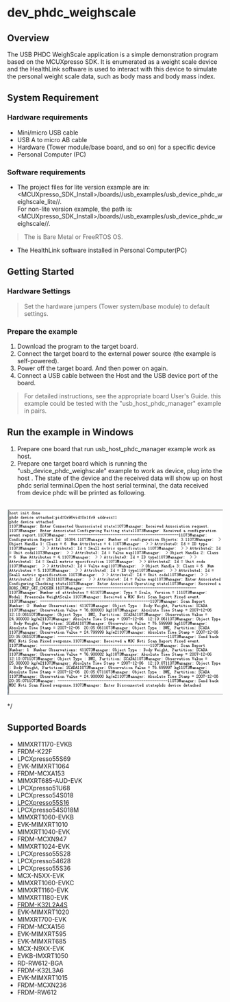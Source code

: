 # dev_phdc_weighscale




## Overview

The USB PHDC WeighScale application is a simple demonstration program based on the MCUXpresso SDK.
It is enumerated as a weight scale device and the HealthLink software is used to interact with this
device to simulate the personal weight scale data, such as body mass and body mass index.

## System Requirement

### Hardware requirements

- Mini/micro USB cable
- USB A to micro AB cable
- Hardware (Tower module/base board, and so on) for a specific device
- Personal Computer (PC)


### Software requirements

- The project files for lite version example are in: 
<br> <MCUXpresso_SDK_Install>/boards/<board>/usb_examples/usb_device_phdc_weighscale_lite/<rtos>/<toolchain>.
<br>  For non-lite version example, the path is: 
<br> <MCUXpresso_SDK_Install>/boards/<board>/usb_examples/usb_device_phdc_weighscale/<rtos>/<toolchain>.
> The <rtos> is Bare Metal or FreeRTOS OS.
- The HealthLink software installed in Personal Computer(PC)



## Getting Started

### Hardware Settings

> Set the hardware jumpers (Tower system/base module) to default settings.


### Prepare the example

1.  Download the program to the target board.
2.  Connect the target board to the external power source (the example is self-powered).
3.  Power off the target board. And then power on again.
4.  Connect a USB cable between the Host and the USB device port of the board.

> For detailed instructions, see the appropriate board User's Guide.
> this example could be tested with the "usb_host_phdc_manager" example in pairs.
## Run the example in Windows

1.  Prepare one board that run usb_host_phdc_manager example work as host.
2.  Prepare one target board which is running the "usb_device_phdc_weighscale" example to work as device, plug into the host .
    The state of the device and the received data will show up on host phdc serial terminal.Open the host serial terminal, the data received from device phdc will be printed as following.
    
<br>![](healthlink_operation.jpg "")

*/



## Supported Boards
- MIMXRT1170-EVKB
- FRDM-K22F
- LPCXpresso55S69
- EVK-MIMXRT1064
- FRDM-MCXA153
- MIMXRT685-AUD-EVK
- LPCXpresso51U68
- LPCXpresso54S018
- [LPCXpresso55S16](../../_boards/lpcxpresso55s16/usb_examples/usb_device_phdc_weighscale/example_board_readme.md)
- LPCXpresso54S018M
- MIMXRT1060-EVKB
- EVK-MIMXRT1010
- MIMXRT1040-EVK
- FRDM-MCXN947
- MIMXRT1024-EVK
- LPCXpresso55S28
- LPCXpresso54628
- LPCXpresso55S36
- MCX-N5XX-EVK
- MIMXRT1060-EVKC
- MIMXRT1160-EVK
- MIMXRT1180-EVK
- [FRDM-K32L2A4S](../../_boards/frdmk32l2a4s/usb_examples/usb_device_phdc_weighscale/example_board_readme.md)
- EVK-MIMXRT1020
- MIMXRT700-EVK
- FRDM-MCXA156
- EVK-MIMXRT595
- EVK-MIMXRT685
- MCX-N9XX-EVK
- EVKB-IMXRT1050
- RD-RW612-BGA
- FRDM-K32L3A6
- EVK-MIMXRT1015
- FRDM-MCXN236
- FRDM-RW612
